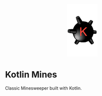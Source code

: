 <p align="center">
  <img src="static/logo.png" width="100"/>
</p>

# Kotlin Mines

Classic Minesweeper built with Kotlin.
